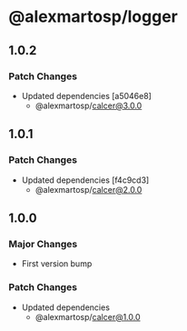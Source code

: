 # @alexmartosp/logger

## 1.0.2

### Patch Changes

- Updated dependencies [a5046e8]
  - @alexmartosp/calcer@3.0.0

## 1.0.1

### Patch Changes

- Updated dependencies [f4c9cd3]
  - @alexmartosp/calcer@2.0.0

## 1.0.0

### Major Changes

- First version bump

### Patch Changes

- Updated dependencies
  - @alexmartosp/calcer@1.0.0
